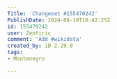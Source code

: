 ```yaml
---
Title: 'Changeset #155470242'
PublishDate: 2024-08-19T16:42:25Z
id: 155470242
user: Zenfiric
comment: 'Add #wikidata'
created_by: iD 2.29.0
tags:
- Montenegro

---
```

